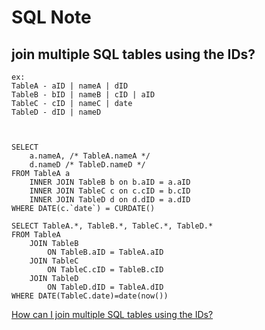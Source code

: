 SQL Note
=======

join multiple SQL tables using the IDs?
----------

```
ex:
TableA - aID | nameA | dID
TableB - bID | nameB | cID | aID
TableC - cID | nameC | date
TableD - dID | nameD



SELECT 
    a.nameA, /* TableA.nameA */
    d.nameD /* TableD.nameD */
FROM TableA a 
    INNER JOIN TableB b on b.aID = a.aID 
    INNER JOIN TableC c on c.cID = b.cID 
    INNER JOIN TableD d on d.dID = a.dID 
WHERE DATE(c.`date`) = CURDATE()

SELECT TableA.*, TableB.*, TableC.*, TableD.*
FROM TableA
    JOIN TableB
        ON TableB.aID = TableA.aID
    JOIN TableC
        ON TableC.cID = TableB.cID
    JOIN TableD
        ON TableD.dID = TableA.dID
WHERE DATE(TableC.date)=date(now()) 

```
[How can I join multiple SQL tables using the IDs?](https://stackoverflow.com/questions/9853586/how-can-i-join-multiple-sql-tables-using-the-ids)
